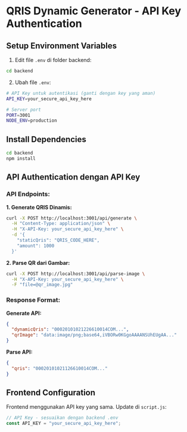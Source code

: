 # QRIS Dynamic Generator - API Key Authentication

## Setup Environment Variables

1. Edit file `.env` di folder backend:

```bash
cd backend
```

2. Ubah file `.env`:

```bash
# API Key untuk autentikasi (ganti dengan key yang aman)
API_KEY=your_secure_api_key_here

# Server port
PORT=3001
NODE_ENV=production
```

## Install Dependencies

```bash
cd backend
npm install
```

## API Authentication dengan API Key

### API Endpoints:

**1. Generate QRIS Dinamis:**

```bash
curl -X POST http://localhost:3001/api/generate \
  -H "Content-Type: application/json" \
  -H "X-API-Key: your_secure_api_key_here" \
  -d '{
    "staticQris": "QRIS_CODE_HERE",
    "amount": 1000
  }'
```

**2. Parse QR dari Gambar:**

```bash
curl -X POST http://localhost:3001/api/parse-image \
  -H "X-API-Key: your_secure_api_key_here" \
  -F "file=@qr_image.jpg"
```

### Response Format:

**Generate API:**

```json
{
  "dynamicQris": "00020101021226610014COM...",
  "qrImage": "data:image/png;base64,iVBORw0KGgoAAAANSUhEUgAA..."
}
```

**Parse API:**

```json
{
  "qris": "00020101021126610014COM..."
}
```

## Frontend Configuration

Frontend menggunakan API key yang sama. Update di `script.js`:

```javascript
// API Key - sesuaikan dengan backend .env
const API_KEY = "your_secure_api_key_here";
```

